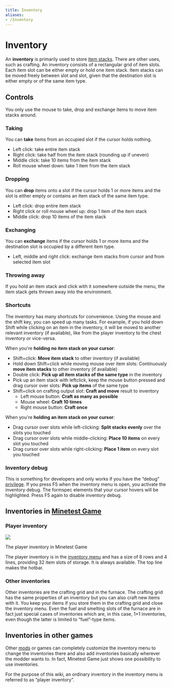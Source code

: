 ```yaml
---
title: Inventory
aliases:
- /Inventory
---
```


# Inventory

An **inventory** is primarily used to store [item stacks](https://dev.luanti.org/item-stack). There are other uses, such as crafting. An inventory consists of a rectangular grid of item slots. Each item slot can be either empty or hold one item stack. Item stacks can be moved freely between slot and slot, given that the destination slot is either empty or of the same item type.

Controls
--------

You only use the mouse to take, drop and exchange items to move item stacks around.

### Taking

You can **take** items from an occupied slot if the cursor holds nothing.

*   Left click: take entire item stack
*   Right click: take half from the item stack (rounding up if uneven)
*   Middle click: take 10 items from the item stack
*   Roll mouse wheel down: take 1 item from the item stack

### Dropping

You can **drop** items onto a slot if the cursor holds 1 or more items and the slot is either empty or contains an item stack of the same item type.

*   Left click: drop entire item stack
*   Right click or roll mouse wheel up: drop 1 item of the item stack
*   Middle click: drop 10 items of the item stack

### Exchanging

You can **exchange** items if the cursor holds 1 or more items and the destination slot is occupied by a different item type.

*   Left, middle and right click: exchange item stacks from cursor and from selected item slot

### Throwing away

If you hold an item stack and click with it somewhere outside the menu, the item stack gets thrown away into the environment.

### Shortcuts

The inventory has many shortcuts for convenience. Using the mouse and the shift key, you can speed up many tasks. For example, if you hold down Shift while clicking on an item in the inventory, it will be moved to another relevant inventory (if available), like from the player inventory to the chest inventory or vice-versa.

When you're **holding no item stack on your cursor**:

*   Shift+click: **Move item stack** to other inventory (if available)
*   Hold down Shift+click while moving mouse over item slots: Continuously **move item stacks** to other inventory (if available)
*   Double click: **Pick up all item stacks of the same type** in the inventory
*   Pick up an item stack with leftclick, keep the mouse button pressed and drag cursor over slots: **Pick up items** of the same type
*   Shift+click on crafting output slot: **Craft and move** result to inventory
    *   Left mouse button: **Craft as many as possible**
    *   Mouse wheel: **Craft 10 times**
    *   Right mouse button: **Craft once**

When you're **holding an item stack on your cursor**:

*   Drag cursor over slots while left-clicking: **Split stacks evenly** over the slots you touched
*   Drag cursor over slots while middle-clicking: **Place 10 items** on every slot you touched
*   Drag cursor over slots while right-clicking: **Place 1 item** on every slot you touched

### Inventory debug

This is something for developers and only works if you have the “debug” [privilege](https://dev.luanti.org/privileges). If you press F5 when the inventory menu is open, you activate the inventory debug. The formspec elements that your cursor hovers will be highlighted. Press F5 again to disable inventory debug.

Inventories in [Minetest Game](https://content.luanti.org/packages/Minetest/minetest_game/)
-------------------------------------------------------------------------------------------

### Player inventory

![](/images/Inventory.png)

The player inventory in Minetest Game

The player inventory is in the [inventory menu](https://dev.luanti.org/inventory-menu) and has a size of 8 rows and 4 lines, providing 32 item slots of storage. It is always available. The top line makes the hotbar.

### Other inventories

Other inventories are the crafting grid and in the furnace. The crafting grid has the same properties of an inventory but you can also craft new items with it. You keep your items if you store them in the crafting grid and close the inventory menu. Even the fuel and smelting slots of the furnace are in fact just special cases of inventories which are, in this case, 1×1 inventories, even though the latter is limited to “fuel”-type items.

Inventories in other games
--------------------------

Other [mods](https://dev.luanti.org/mods) or games can completely customize the inventory menu to change the inventories there and also add inventories basically wherever the modder wants to. In fact, Minetest Game just shows one possibility to use inventories.

For the purpose of this wiki, an ordinary inventory in the inventory menu is referred to as “player inventory”.

